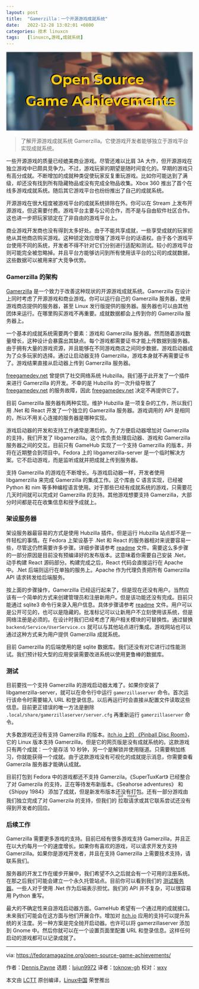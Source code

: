 ```yaml
---
layout: post
title:	"Gamerzilla：一个开源游戏成就系统"
date:	2022-12-28 13:02:01 +0800 
categories:	技术 linuxcn 
tags:	[linuxcn,游戏,成就系统]
---
```



![](/Asserts/Images/album/202212/28/130203fbp933w71r7b2zg9.jpg)



> 
> 了解开源游戏成就系统 Gamerzilla。它使游戏开发者能够独立于游戏平台实现成就系统。
> 
> 
> 


一些开源游戏的质量已经媲美商业游戏。尽管还难以比肩 3A 大作，但开源游戏在独立游戏中已颇具竞争力。不过，游戏玩家的期望是随时间变化的。早期的游戏只有高分成就。不断增加的成就种类促使玩家反复重玩游戏。比如你可能达到了满级，却还没有找到所有隐藏物品或没有完成全物品收集。Xbox 360 推出了首个在线多游戏成就系统。随后其它游戏平台也纷纷推出了自己的成就系统。


开源游戏在很大程度被游戏平台的成就系统排除在外。你可以在 Stream 上发布开源游戏，但这需要付费。游戏平台主要与公司合作，而不是与自由软件社区合作。这也进一步把玩家锁定在了非自由的游戏平台上。


商业游戏开发商也没有得到太多好处。由于不能共享成就，一些享受成就的玩家拒绝从其他商店购买游戏。这种锁定效应增强了游戏平台的话语权。由于各个游戏平台使用不同的系统，开发者不得不针对它们分别进行适配和测试。较小的游戏平台则可能完全被忽略掉。并且平台方能够访问到所有使用该平台的公司的成就数据，这些数据可以被用来扩大竞争优势。


### Gamerzilla 的架构


[Gamerzilla](http://identicalsoftware.com/gamerzilla/) 是一个致力于改善这种现状的开源游戏成就系统。Gamerzilla 在设计上同时考虑了开源游戏和商业游戏。你可以运行自己的 Gamerzilla 服务器，使用游戏商店提供的服务器，甚至 Linux 发行版提供的服务器。服务器也可以由其他团体来运行。在哪里购买游戏不再重要。成就数据都会上传到你的 Gamerzilla 服务器上。


一个基本的成就系统需要两个要素：游戏和 Gamerzilla 服务器。然而随着游戏数量增长，这种设计会暴露出其缺点。每个游戏都需要证书才能上传数据到服务器。由于拥有大量的游戏资源，并且能够在不同游戏商店之间同步数据，游戏启动器成为了众多玩家的选择。通过让启动器支持 Gamerzilla，游戏本身就不再需要证书了。游戏结果直接从启动器上传到 Gamerzilla 服务器。


[freegamedev.net](http://freegamedev.net) 曾提供了社交网络系统 Hubzilla。我们基于此开发了一个插件来进行 Gamerzilla 的开发。不幸的是 Hubzilla 的一次升级导致了 [freegamedev.net](http://freegamedev.net) 的服务故障，因此 [freegamedev.net](http://freegamedev.net) 决定不再提供它了。


目前 Gamerzilla 服务器有两种实现。维护 Hubzilla 是一项复杂的工作，所以我们用 .Net 和 React 开发了一个独立的 Gamerzilla 服务器。游戏调用的 API 是相同的，所以不用关心连接的服务器是哪种实现。


游戏启动器的开发和支持工作通常是滞后的。为了方便启动器增加对 Gamerzilla 的支持，我们开发了 libgamerzilla。这个库负责处理启动器、游戏和 Gamerzilla 服务器之间的交互。目前只有 GameHub 实现了一个支持 Gamerzilla 的版本，并将在近期整合到项目中。Fedora 上的 libgamerzilla-server 是一个临时解决方案。它不启动游戏，而是监听成就并把成就上传到服务器。


支持 Gamerzilla 的游戏在不断增长。与游戏启动器一样，开发者使用 libgamerzilla 来完成 Gamerzilla 的集成工作。这个库由 C 语言实现，已经被 Python 和 nim 等多种编程语言使用。对于那些已经有成就系统的游戏，只需要花几天时间就可以完成对 Gamerzilla 的支持。其他游戏想要支持 Gamerzilla，大部分时间都是花在收集信息和授予成就上。


### 架设服务器


架设服务器最容易的方式是使用 Hubzilla 插件。但是运行 Hubzilla 站点却不是一件轻松的事情。在 Fedora 上架设基于 .Net 和 React 的服务器相对来说要容易一些，尽管这仍然需要许多步骤。详细步骤请参考 [readme](https://github.com/dulsi/gamerzilla.net#readme) 文件。需要这么多步骤的一部分原因是目前没有预编译好的发布版本。这意味着你需要自己安装 .Net，动手构建 React 源码部分。构建完成之后，React 代码会直接运行在 Apache 中。.Net 后端则运行在单独的服务上。Apache 作为代理负责把所有 Gamerzilla API 请求转发给后端服务。


按上面的步骤操作，Gamerzilla 已经运行起来了，但是现在还没有用户。当然应该有一个简单的方式来创建管理员和注册新用户。但是该功能还没有完成。目前只能通过 sqlite3 命令行来录入用户信息。具体步骤请参考 [readme](https://github.com/dulsi/gamerzilla.net#readme) 文件。用户可以是公开可见的，也可以是隐藏的。批准标记可以让新用户不立刻使用该系统，但是网络注册是必须的。在设计时我们已经考虑了用户相关模块的可替换性。通过替换 `backend/Service/UserService.cs` 就可以与其他站点进行集成。游戏网站也可以通过这种方式来为用户提供 Gamerzilla 成就系统。


目前 Gamerzilla 的后端使用的是 sqlite 数据库。我们还没有对它进行过性能测试。我们预计较大型的应用安装需要改进系统以使用更鲁棒的数据库。


### 测试


目前要找一个支持 Gamerzilla 的游戏启动器太难了。如果你安装了 libgamerzilla-server，就可以在命令行中运行 `gamerzillaserver` 命令。首次运行该命令时需要输入 URL 和登录信息。以后再运行时会直接从配置文件读取这些信息。目前更正错误的唯一方法是删除 `.local/share/gamerzillaserver/server.cfg` 再重新运行 `gamerzillaserver` 命令。


大多数游戏还没有支持 Gamerzilla 的版本。[itch.io 上的 《Pinball Disc Room》](https://dulsi.itch.io/pinball-disc-room)，它的 Linux 版本支持 Gamerzilla，但是它的网页版是没有成就系统的。这款游戏只有两个成就：一个是存活 10 秒钟，另一个是解锁并使用隧道。只需要稍加练习，你就能获得一个成就。由于这款游戏没有可视化的成就提示消息，你需要查看 Gamerzila 服务器才能确认成就。


目前打包到 Fedora 中的游戏都还不支持 Gamerzila。《SuperTuxKart》 已经整合了对 Gamerzila 的支持，正在等待发布新版本。《Seahorse adventures》 和 《Shippy 1984》 添加了成就，但是新发布版本还没有打包。还有一部分游戏由我们独立完成了对 Gamerzila 的支持，但我们的<ruby> 拉取请求 <rt>  pull request </rt></ruby>或其它联系尝试还没有得到开发者的回应。


### 后续工作


Gamerzilla 需要更多游戏的支持。目前已经有很多游戏支持 Gamerzilla，并且正在以大约每月一个的速度增长。如果你有喜欢的游戏，可以请求开发方支持 Gamerzilla。如果你是游戏开发者，并且在支持 Gamerzilla 上需要技术支持，请联系我们。


服务器的开发工作在缓步开展中，我们希望不久之后就会有一个可用的注册系统。在那之后我们可能会建立一个永久托管站点。目前你可以看到我们的 [测试服务器](http://108.49.106.217/)。一些人对于使用 .Net 作为后端表示担忧。我们的 API 并不复杂，可以很容易用 Python 重写。


最大的不确定性来自游戏启动器方面。GameHub 希望有一个通过用的成就接口。未来我们可能会在这方面与他们开展合作。增加对 [itch.io](http://itch.io) 应用的支持可以提升系统的关注度。另一种方案是完全抛开启动器。也许可以将 gamerzillaserver 添加到 Gnome 中。然后你就可以在一个设置页面里配置 URL 和登录信息。这样任何启动的游戏都可以记录成就了。




---


via: <https://fedoramagazine.org/open-source-game-achievements/>


作者：[Dennis Payne](https://fedoramagazine.org/author/dulsi/) 选题：[lujun9972](https://github.com/lujun9972) 译者：[toknow-gh](https://github.com/toknow-gh) 校对：[wxy](https://github.com/wxy)


本文由 [LCTT](https://github.com/LCTT/TranslateProject) 原创编译，[Linux中国](https://linux.cn/) 荣誉推出
